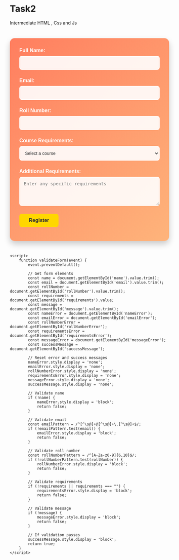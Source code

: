 # Task2
Intermediate HTML , Css and Js
<!DOCTYPE html>
<html lang="en">
<head>
    <meta charset="UTF-8">
    <meta name="viewport" content="width=device-width, initial-scale=1.0">
    <title>Student Registration Form</title>
    <style>
        .form-container {
            max-width: 600px;
            margin: 40px auto;
            padding: 30px;
            background: linear-gradient(135deg, #ff7e5f, #feb47b);
            border-radius: 15px;
            box-shadow: 0 10px 20px rgba(0, 0, 0, 0.2);
            font-family: 'Verdana', sans-serif;
            color: #fff;
        }
        .form-group {
            margin-bottom: 25px;
        }
        label {
            display: block;
            margin-bottom: 8px;
            font-weight: bold;
            font-size: 16px;
        }
        input, select, textarea {
            width: 100%;
            padding: 12px;
            box-sizing: border-box;
            border: 2px solid #fff;
            border-radius: 8px;
            font-size: 14px;
            background-color: rgba(255, 255, 255, 0.9);
            color: #333;
            transition: border-color 0.3s ease;
        }
        input:focus, select:focus, textarea:focus {
            border-color: #ffd700;
            outline: none;
        }
        .error {
            color: #ff4444;
            font-size: 12px;
            display: none;
            margin-top: 5px;
        }
        button {
            padding: 12px 30px;
            background-color: #ffd700;
            color: #333;
            border: none;
            border-radius: 8px;
            cursor: pointer;
            font-size: 16px;
            font-weight: bold;
            transition: background-color 0.3s ease;
        }
        button:hover {
            background-color: #e6c200;
        }
        .success {
            display: none;
            color: #ffffff;
            text-align: center;
            margin-top: 15px;
            font-size: 16px;
            background-color: #4CAF50;
            padding: 10px;
            border-radius: 5px;
        }
    </style>
</head>
<body>
    <div class="form-container">
        <form id="studentForm" onsubmit="return validateForm(event)">
            <div class="form-group">
                <label for="name">Full Name:</label>
                <input type="text" id="name" name="name" required>
                <span class="error" id="nameError">Name is required</span>
            </div>
            <div class="form-group">
                <label for="email">Email:</label>
                <input type="email" id="email" name="email" required>
                <span class="error" id="emailError">Please enter a valid email</span>
            </div>
            <div class="form-group">
                <label for="rollNumber">Roll Number:</label>
                <input type="text" id="rollNumber" name="rollNumber" pattern="[A-Za-z0-9]{6,10}" required>
                <span class="error" id="rollNumberError">Roll number must be 6-10 alphanumeric characters</span>
            </div>
            <div class="form-group">
                <label for="requirements">Course Requirements:</label>
                <select id="requirements" name="requirements" required>
                    <option value="">Select a course</option>
                    <option value="computer_science">Computer Science</option>
                    <option value="mechanical_engineering">Mechanical Engineering</option>
                    <option value="electrical_engineering">Electrical Engineering</option>
                    <option value="business_administration">Business Administration</option>
                </select>
                <span class="error" id="requirementsError">Please select a course</span>
            </div>
            <div class="form-group">
                <label for="message">Additional Requirements:</label>
                <textarea id="message" name="message" rows="4" placeholder="Enter any specific requirements"></textarea>
                <span class="error" id="messageError">Additional requirements are required</span>
            </div>
            <button type="submit">Register</button>
            <div class="success" id="successMessage">Registration successful! Check your email for confirmation.</div>
        </form>
    </div>

    <script>
        function validateForm(event) {
            event.preventDefault();
            
            // Get form elements
            const name = document.getElementById('name').value.trim();
            const email = document.getElementById('email').value.trim();
            const rollNumber = document.getElementById('rollNumber').value.trim();
            const requirements = document.getElementById('requirements').value;
            const message = document.getElementById('message').value.trim();
            const nameError = document.getElementById('nameError');
            const emailError = document.getElementById('emailError');
            const rollNumberError = document.getElementById('rollNumberError');
            const requirementsError = document.getElementById('requirementsError');
            const messageError = document.getElementById('messageError');
            const successMessage = document.getElementById('successMessage');
            
            // Reset error and success messages
            nameError.style.display = 'none';
            emailError.style.display = 'none';
            rollNumberError.style.display = 'none';
            requirementsError.style.display = 'none';
            messageError.style.display = 'none';
            successMessage.style.display = 'none';

            // Validate name
            if (!name) {
                nameError.style.display = 'block';
                return false;
            }

            // Validate email
            const emailPattern = /^[^\s@]+@[^\s@]+\.[^\s@]+$/;
            if (!emailPattern.test(email)) {
                emailError.style.display = 'block';
                return false;
            }

            // Validate roll number
            const rollNumberPattern = /^[A-Za-z0-9]{6,10}$/;
            if (!rollNumberPattern.test(rollNumber)) {
                rollNumberError.style.display = 'block';
                return false;
            }

            // Validate requirements
            if (!requirements || requirements === "") {
                requirementsError.style.display = 'block';
                return false;
            }

            // Validate message
            if (!message) {
                messageError.style.display = 'block';
                return false;
            }

            // If validation passes
            successMessage.style.display = 'block';
            return true;
        }
    </script>
</body>
</html>
